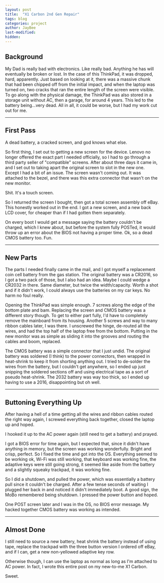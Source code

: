 ```yaml
---
layout: post
title:  "X1 Carbon 2nd Gen Repair"
tags: blog
categories: project
author: JayBee
last-modified: 
hidden: 
---
```


## Background
My Dad is really bad with electronics. Like really bad. Anything he has will eventually be broken or lost. In the case of this ThinkPad, it was dropped, hard, apparently. Just based on looking at it, there was a massive chunk that had been chipped off from the initial impact, and when the laptop was turned on, two cracks that ran the entire length of the screen were visible. To go along with the physical damage, the ThinkPad was also stored in a storage unit without AC, then a garage, for around 4 years. This led to the battery being...very dead. All in all, it could be worse, but I had my work cut out for me.

--------------------------------------------------------------------------------------------------------------------------------------------------------------------------------------

## First Pass
A dead battery, a cracked screen, and god knows what else.

So first thing, I set out to getting a new screen for the device. Lenovo no longer offered the exact part I needed officially, so I had to go through a third party seller of "compatible" screens. After about three days it came in, and I set out to taking apart the original screen to slot in the new one. Except I had a bit of an issue. The screen wasn't coming out. It was attached to the bezel, and there was this extra connector that wasn't on the new monitor. 

Shit. It's a touch screen.

So I returned the screen I bought, then got a total screen assembly off eBay. This honestly worked out in the end. I got a new screen, and a new back LCD cover, for cheaper than if I had gotten them separately.

On every boot I would get a message saying the battery couldn't be charged, which I knew about, but before the system fully POSTed, it would throw up an error about the BIOS not having a proper time. Ok, so a dead CMOS battery too. Fun.

--------------------------------------------------------------------------------------------------------------------------------------------------------------------------------------

## New Parts
The parts I needed finally came in the mail, and I got myself a replacement coin cell battery from the gas station. The original battery was a CR2016, so I got a two pack of those, but I also had an idea. Maybe I could wedge a CR2032 in there. Same diameter, but twice the width/capacity. Worth a shot and if it didn't work, I could always use the batteries on my car keys. No harm no foul really.

Opening the ThinkPad was simple enough. 7 screws along the edge of the bottom plate and bam. Replacing the screen and CMOS battery was a different story though. To get to either part fully, I'd have to completely remove the mainboard from its housing. Another 5 screws and way to many ribbon cables later, I was there. I unscrewed the hinge, de-routed all the wires, and had the top half of the laptop free from the bottom. Putting in the new monitor was as simple as sliding it into the grooves and routing the cables and boom, replaced.

The CMOS battery was a simple connector that I just undid. The original battery was soldered (I think) to the power connectors, then wrapped in heat-shrink to keep it from shorting anything out. I tried to de-solder the wires from the battery, but I couldn't get anywhere, so I ended up just snipping the soldered sections off and using electrical tape as a sort of pseudo heat-shrink. The 2032 battery was way too thick, so I ended up having to use a 2016, disappointing but oh well. 

--------------------------------------------------------------------------------------------------------------------------------------------------------------------------------------

## Buttoning Everything Up
After having a hell of a time getting all the wires and ribbon cables routed the right way again, I screwed everything back together, closed the laptop up and hoped.

I hooked it up to the AC power again (still need to get a battery) and prayed. 

I got a BIOS error for time again, but I expected that, since it didn't have anything in memory, but the screen was working wonderfully. Bright and crisp, perfect. So I fixed the time and got into the OS. Everything seemed to be working ok, Wi-Fi was still working, that keyboard was working fine, the adaptive keys were still going strong, it seemed like aside from the battery and a slightly squeaky trackpad, it was working fine. 

So I did a shutdown, and pulled the power, which was essentially a battery pull since it couldn't be charged. After a few tense seconds of waiting I plugged her back in and noticed it didn't immediately boot. A good sign, the MoBo remembered being shutdown. I pressed the power button and hoped. 

One POST screen later and I was in the OS, no BIOS error message. My hacked together CMOS battery was working as intended.

--------------------------------------------------------------------------------------------------------------------------------------------------------------------------------------

## Almost Done
I still need to source a new battery, heat shrink the battery instead of using tape, replace the trackpad with the three button version I ordered off eBay, and if I can, get a new non-yellowed adaptive key row. 

Otherwise though, I can use the laptop as normal as long as I'm attached to AC power. In fact, I wrote this entire post on my new-to-me X1 Carbon. 

Sweet.
